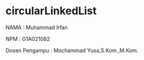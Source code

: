 # circularLinkedList

NAMA : Muhammad Irfan

NPM : G1A021082

Dosen Pengampu  : Mochammad Yusa,S.Kom.,M.Kom.
